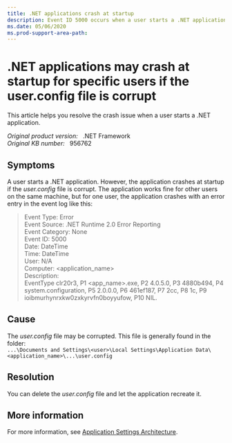 ```yaml
---
title: .NET applications crash at startup
description: Event ID 5000 occurs when a user starts a .NET application. This article provides a resolution for this problem
ms.date: 05/06/2020
ms.prod-support-area-path:
---
```

# .NET applications may crash at startup for specific users if the user.config file is corrupt

This article helps you resolve the crash issue when a user starts a .NET application.

_Original product version:_ &nbsp; .NET Framework  
_Original KB number:_ &nbsp; 956762

## Symptoms

A user starts a .NET application. However, the application crashes at startup if the *user.config* file is corrupt. The application works fine for other users on the same machine, but for one user, the application crashes with an error entry in the event log like this:

> Event Type: Error  
> Event Source: .NET Runtime 2.0 Error Reporting  
> Event Category: None  
> Event ID: 5000  
> Date: DateTime  
> Time: DateTime  
> User: N/A  
> Computer: <application_name>  
> Description:  
> EventType clr20r3, P1 <app_name>.exe, P2 4.0.5.0, P3 4880b494, P4 system.configuration, P5 2.0.0.0, P6 461ef187, P7 2cc, P8 1c, P9 ioibmurhynrxkw0zxkyrvfn0boyyufow, P10 NIL.

## Cause

The *user.config* file may be corrupted. This file is generally found in the folder:  
`...\Documents and Settings\<user>\Local Settings\Application Data\<application_name>\...\user.config`

## Resolution

You can delete the *user.config* file and let the application recreate it.

## More information

For more information, see [Application Settings Architecture](/dotnet/framework/winforms/advanced/application-settings-architecture).
